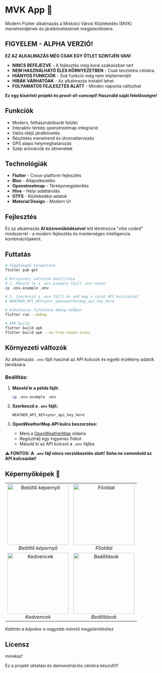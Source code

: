 # MVK App 🚌

Modern Flutter alkalmazás a Miskolci Városi Közlekedés (MVK) menetrendjének és járatkövetésének megjelenítésére.

## FIGYELEM - ALPHA VERZIÓ!

**EZ AZ ALKALMAZÁS MÉG CSAK EGY ÖTLET SZINTJÉN VAN!**

- **NINCS BEFEJEZVE** - A fejlesztés még korai szakaszban tart
- **NEM HASZNÁLHATÓ ÉLES KÖRNYEZETBEN** - Csak tesztelési célokra
- **HIÁNYOS FUNKCIÓK** - Sok funkció még nem implementált
- **HIBÁK VÁRHATÓAK** - Az alkalmazás instabil lehet
- **FOLYAMATOS FEJLESZTÉS ALATT** - Minden naponta változhat

**Ez egy kísérleti projekt és proof-of-concept! Használd saját felelősségre!**

## Funkciók

- Modern, felhasználóbarát felület
- Interaktív térkép openstreetmap integráció
- Valós idejű járatkövetés
- Részletes menetrend és útvonaltervezés
- GPS alapú helymeghatározás
- Szép animációk és átmenetek

## Technológiák

- **Flutter** - Cross-platform fejlesztés
- **Bloc** - Állapotkezelés
- **Openstreetmap** - Térképmegjelenítés
- **Hive** - Helyi adattárolás
- **GTFS** - Közlekedési adatok
- **Material Design** - Modern UI

## Fejlesztés

Ez az alkalmazás **AI közreműködésével** lett létrehozva "vibe coded" módszerrel - a modern fejlesztés és mesterséges intelligencia kombinációjaként.

## Futtatás

```bash
# Függőségek telepítése
flutter pub get

# Környezeti változók beállítása
# 1. Másold le a .env.example fájlt .env néven
cp .env.example .env

# 2. Szerkeszd a .env fájlt és add meg a saját API kulcsaidat
# WEATHER_API_KEY=your_openweathermap_api_key_here

# Alkalmazás futtatása debug módban
flutter run --debug

# APK build
flutter build apk
flutter build apk --no-tree-shake-icons
```

## Környezeti változók

Az alkalmazás `.env` fájlt használ az API kulcsok és egyéb érzékeny adatok tárolására. 

### Beállítás:

1. **Másold le a példa fájlt:**
   ```bash
   cp .env.example .env
   ```

2. **Szerkeszd a `.env` fájlt:**
   ```env
   WEATHER_API_KEY=your_api_key_here
   ```

3. **OpenWeatherMap API kulcs beszerzése:**
   - Menj a [OpenWeatherMap](https://openweathermap.org/api) oldalra
   - Regisztrálj egy ingyenes fiókot
   - Másold ki az API kulcsot a `.env` fájlba

**⚠️ FONTOS: A `.env` fájl nincs verziókezelés alatt! Soha ne commitold az API kulcsaidat!**

## Képernyőképek 📱

<div align="center">
  <table>
    <tr>
      <td align="center">
        <a href="https://cdn.futozsombor.hu/u/BIfWO9.jpg">
          <img src="https://cdn.futozsombor.hu/u/BIfWO9.jpg" width="200" alt="Betöltő képernyő">
        </a>
        <br>
        <em>Betöltő képernyő</em>
      </td>
      <td align="center">
        <a href="https://cdn.futozsombor.hu/u/jl4COt.jpg">
          <img src="https://cdn.futozsombor.hu/u/jl4COt.jpg" width="200" alt="Főoldal">
        </a>
        <br>
        <em>Főoldal</em>
      </td>
    </tr>
    <tr>
      <td align="center">
        <a href="https://cdn.futozsombor.hu/u/qbYJYl.jpg">
          <img src="https://cdn.futozsombor.hu/u/qbYJYl.jpg" width="200" alt="Kedvencek">
        </a>
        <br>
        <em>Kedvencek</em>
      </td>
      <td align="center">
        <a href="https://cdn.futozsombor.hu/u/kgmEVD.jpg">
          <img src="https://cdn.futozsombor.hu/u/kgmEVD.jpg" width="200" alt="Beállítások">
        </a>
        <br>
        <em>Beállítások</em>
      </td>
    </tr>
  </table>
</div>

*Kattints a képekre a nagyobb méretű megjelenítéshez*

## Licensz
minekaz'

Ez a projekt oktatási és demonstrációs célokra készült!!!
